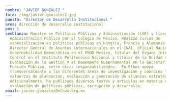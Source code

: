 ```yaml
---
nombre: "JAVIER GONZÁLEZ "
foto: /img/javier-gonzalez2.jpg
puesto: "Director de Desarrollo Institucional "
area: dirección de desarrollo institucional
pos: 1
semblanza: Maestro en Políticas Públicas y Administración (LSE) y licenciado en
  Administración Pública por El Colegio de México. Realizó cursos de
  especialización en políticas públicas en Hungría, Francia y Alemania. Fue
  Director General de Asuntos internacionales en el INAI, Oficial Nacional de
  Gobernabilidad Democrática en el PNUD México, titular del Órgano Interno de
  Control en el Instituto Politécnico Nacional y titular de la Unidad de
  Evaluación de la Gestión y el Desempeño Gubernamental en la Secretaría de la
  Función Pública, entre otras responsabilidades.  En Ethos apoya
  transversalmente a las diferentes áreas de investigación y coordina los
  esfuerzos de planeación, evaluación y generación de alianzas estratégicas.
  Adicionalmente, ha publicado diversos textos y artículos en materia de
  evaluación de políticas públicas, corrupción y desarrollo.
email: javier.gonzalez@ethos.org.mx
---
```

